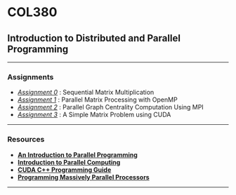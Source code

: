 # COL380
## Introduction to Distributed and Parallel Programming

<hr>

### Assignments
- [*Assignment 0*](asgn0/) : Sequential Matrix Multiplication
- [*Assignment 1*](asgn1/) : Parallel Matrix Processing with OpenMP
- [*Assignment 2*](asgn2/) : Parallel Graph Centrality Computation Using MPI
- [*Assignment 3*](asgn3/) : A Simple Matrix Problem using CUDA

<hr>

### Resources
- [**An Introduction to Parallel Programming**](resources/parallel_programming.pdf)
- [**Introduction to Parallel Computing**](resources/parallel_computing.pdf)
- [**CUDA C++ Programming Guide**](resources/CUDA_Programming_Guide.pdf)
- [**Programming Massively Parallel Processors**](resources/massively_parallel_processors2.pdf)

<hr>